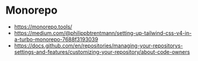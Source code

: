 # Monorepo

- https://monorepo.tools/
- https://medium.com/@philippbtrentmann/setting-up-tailwind-css-v4-in-a-turbo-monorepo-7688f3193039
- https://docs.github.com/en/repositories/managing-your-repositorys-settings-and-features/customizing-your-repository/about-code-owners
